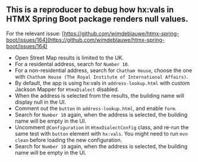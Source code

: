 ## This is a reproducer to debug how hx:vals in HTMX Spring Boot package renders null values.

For the relevant issue: [https://github.com/wimdeblauwe/htmx-spring-boot/issues/164](https://github.com/wimdeblauwe/htmx-spring-boot/issues/164)

- Open Street Map results is limited to the UK.
- For a residental address, search for `Number 10`.
- For a non-residential address, search for `Chatham House`, choose the one with `Chatham House (The Royal Institute of International Affairs)`.
- By default, the app is using hx:vals in `address-lookup.html` with custom Jackson Mapper for `HtmxDialect` disabled.
- When the address is selected from the results, the building name will display null in the UI.
- Comment out the `button` in `address-lookup.html`, and enable `form`.
- Search for `Number 10` again, when the address is selected, the building name will be empty in the UI.
- Uncomment `@Configuration` in `HtmxDialectConfig` class, and re-run the same test with `button` element with `hx:vals`. You might need to run `mvn clean` before loading the new configuration.
- Search for `Number 10` again, when the address is selected, the building name will be empty in the UI.
